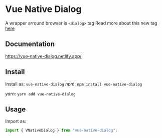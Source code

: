 # Vue Native Dialog

A wrapper arround browser is `<dialog>` tag
Read more about this new tag [here](https://developer.mozilla.org/pt-BR/docs/Web/HTML/Element/dialog#browser_compatibility)

## Documentation

https://vue-native-dialog.netlify.app/

## Install

Install as: `vue-native-dialog`
_npm_:
`npm install vue-native-dialog`

_yarn_:
`yarn add vue-native-dialog`

## Usage

Import as:

```js
import { VNativeDialog } from "vue-native-dialog";
```
